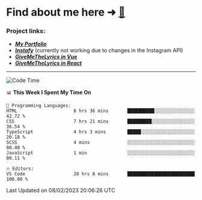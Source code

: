 # Find about me here ➜ [🧑](https://pauabella.dev)

### Project links:
- ***[My Portfolio](https://pauabella.dev)***
- ***[Instafy](https://instafy.me)*** (currently not working due to changes in the Instagram API)
- ***[GiveMeTheLyrics in Vue](https://lyrics.pauabella.dev)***
- ***[GiveMeTheLyrics in React](https://pauabella.dev/GiveMeTheLyrics)***

---
<!--START_SECTION:waka-->
![Code Time](http://img.shields.io/badge/Code%20Time-1%2C871%20hrs%2038%20mins-blue)

📊 **This Week I Spent My Time On** 

```text
💬 Programming Languages: 
HTML                     8 hrs 36 mins       ██████████░░░░░░░░░░░░░░░   42.72 % 
CSS                      7 hrs 21 mins       █████████░░░░░░░░░░░░░░░░   36.54 % 
TypeScript               4 hrs 3 mins        █████░░░░░░░░░░░░░░░░░░░░   20.18 % 
SCSS                     4 mins              ░░░░░░░░░░░░░░░░░░░░░░░░░   00.40 % 
JavaScript               1 min               ░░░░░░░░░░░░░░░░░░░░░░░░░   00.11 % 

🔥 Editors: 
VS Code                  20 hrs 8 mins       █████████████████████████   100.00 % 

```


 Last Updated on 08/02/2023 20:06:26 UTC
<!--END_SECTION:waka-->
